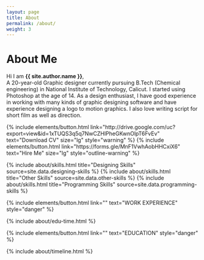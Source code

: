 ```yaml
---
layout: page
title: About
permalink: /about/
weight: 3
---
```


# **About Me**

Hi I am **{{ site.author.name }}**,<br>
A 20-year-old Graphic designer currently pursuing B.Tech (Chemical engineering) in National Institute of Technology, Calicut. I started using Photoshop at the age of 14. As a design enthusiast, I have good experience in working with many kinds of graphic designing software and have experience designing a logo to motion graphics. I also love writing script for short film as well as direction. 

<p class="text-center">
{% include elements/button.html link="http://drive.google.com/uc?export=view&id=1xTUQS3q5q7NwCZHlPheGKwnOlpT6FvEv" text="Download CV" size="lg" style="warning" %} {% include elements/button.html link="https://forms.gle/MnF1VwhAobHHCxiX6" text="Hire Me" size="lg" style="outline-warning" %}
<p>

<div class="row">
{% include about/skills.html title="Designing Skills" source=site.data.designing-skills %}
{% include about/skills.html title="Other Skills" source=site.data.other-skills %}
{% include about/skills.html title="Programming Skills" source=site.data.programming-skills %}


</div>

<p class="text-center">
{% include elements/button.html link="" text="WORK EXPERIENCE" style="danger" %}
</p>

<div class="row">
{% include about/edu-time.html %}
</div>

<p class="text-center">
{% include elements/button.html link="" text="EDUCATION" style="danger" %}
</p>

<div class="row">
{% include about/timeline.html %}
</div>